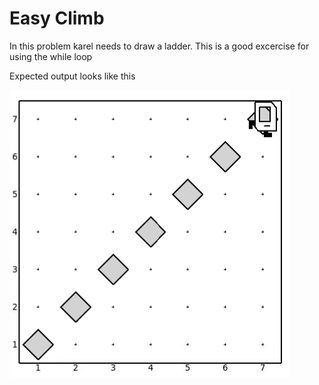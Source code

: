 # Easy Climb

In this problem karel needs to draw a ladder. This is a good excercise for using the while loop

Expected output looks like this

![easy_climb](easy_climb.png)